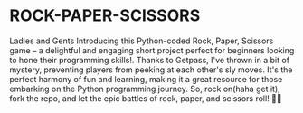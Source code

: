 # ROCK-PAPER-SCISSORS
Ladies and Gents  Introducing this Python-coded Rock, Paper, Scissors game – a delightful and engaging  short project perfect for beginners looking to hone their programming skills!. Thanks to  Getpass, I've thrown in a bit of mystery, preventing players from peeking at each other's sly moves. It's the perfect harmony of fun and learning, making it a great resource for those embarking on the Python programming journey. So, rock on(haha get it), fork the repo, and let the epic battles of rock, paper, and scissors roll! 🤘😄






